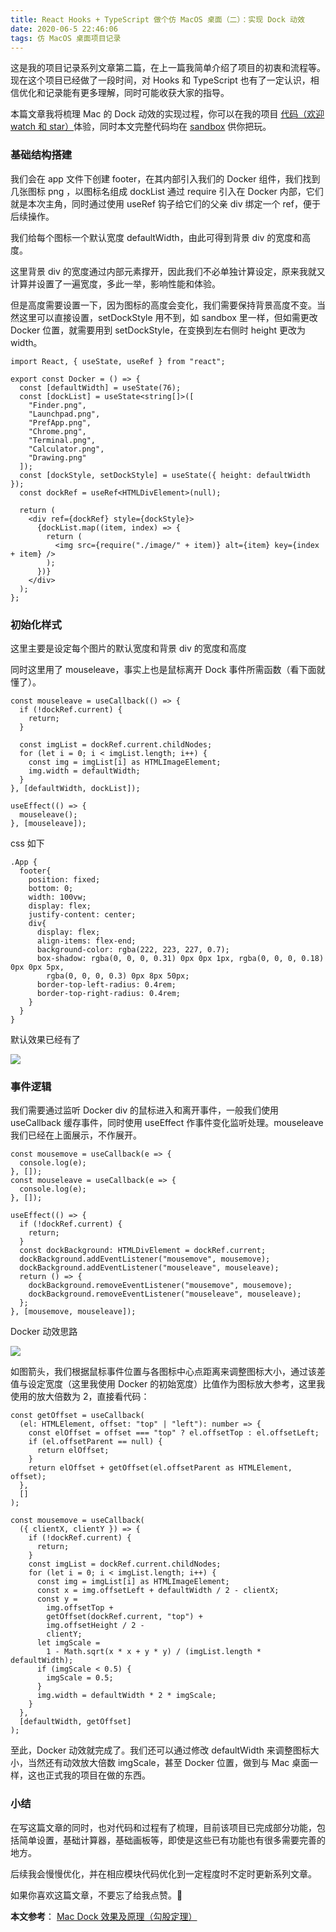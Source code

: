 ```yaml
---
title: React Hooks + TypeScript 做个仿 MacOS 桌面（二）：实现 Dock 动效
date: 2020-06-5 22:46:06
tags: 仿 MacOS 桌面项目记录
---
```


这是我的项目记录系列文章第二篇，在上一篇我简单介绍了项目的初衷和流程等。现在这个项目已经做了一段时间，对 Hooks 和 TypeScript 也有了一定认识，相信优化和记录能有更多理解，同时可能收获大家的指导。

本篇文章我将梳理 Mac 的 Dock 动效的实现过程，你可以在我的项目 [代码（欢迎 watch 和 star）](https://github.com/Adashuai5/my-desktop)体验，同时本文完整代码均在 [sandbox](https://codesandbox.io/s/jovial-johnson-2rjnl?file=/src/Docker.tsx) 供你把玩。

### 基础结构搭建

我们会在 app 文件下创建 footer，在其内部引入我们的 Docker 组件，我们找到几张图标 png ，以图标名组成 dockList 通过 require 引入在 Docker 内部，它们就是本次主角，同时通过使用 useRef 钩子给它们的父亲 div 绑定一个 ref，便于后续操作。

我们给每个图标一个默认宽度 defaultWidth，由此可得到背景 div 的宽度和高度。

这里背景 div 的宽度通过内部元素撑开，因此我们不必单独计算设定，原来我就又计算并设置了一遍宽度，多此一举，影响性能和体验。

但是高度需要设置一下，因为图标的高度会变化，我们需要保持背景高度不变。当然这里可以直接设置，setDockStyle 用不到，如 sandbox 里一样，但如需更改 Docker 位置，就需要用到 setDockStyle，在变换到左右侧时 height 更改为 width。

```
import React, { useState, useRef } from "react";

export const Docker = () => {
  const [defaultWidth] = useState(76);
  const [dockList] = useState<string[]>([
    "Finder.png",
    "Launchpad.png",
    "PrefApp.png",
    "Chrome.png",
    "Terminal.png",
    "Calculator.png",
    "Drawing.png"
  ]);
  const [dockStyle, setDockStyle] = useState({ height: defaultWidth });
  const dockRef = useRef<HTMLDivElement>(null);

  return (
    <div ref={dockRef} style={dockStyle}>
      {dockList.map((item, index) => {
        return (
          <img src={require("./image/" + item)} alt={item} key={index + item} />
        );
      })}
    </div>
  );
};
```

### 初始化样式

这里主要是设定每个图片的默认宽度和背景 div 的宽度和高度

同时这里用了 mouseleave，事实上也是鼠标离开 Dock 事件所需函数（看下面就懂了）。

```
const mouseleave = useCallback(() => {
  if (!dockRef.current) {
    return;
  }

  const imgList = dockRef.current.childNodes;
  for (let i = 0; i < imgList.length; i++) {
    const img = imgList[i] as HTMLImageElement;
    img.width = defaultWidth;
  }
}, [defaultWidth, dockList]);

useEffect(() => {
  mouseleave();
}, [mouseleave]);
```

css 如下

```
.App {
  footer{
    position: fixed;
    bottom: 0;
    width: 100vw;
    display: flex;
    justify-content: center;
    div{
      display: flex;
      align-items: flex-end;
      background-color: rgba(222, 223, 227, 0.7);
      box-shadow: rgba(0, 0, 0, 0.31) 0px 0px 1px, rgba(0, 0, 0, 0.18) 0px 0px 5px,
        rgba(0, 0, 0, 0.3) 0px 8px 50px;
      border-top-left-radius: 0.4rem;
      border-top-right-radius: 0.4rem;
    }
  }
}
```

默认效果已经有了

![](https://upload-images.jianshu.io/upload_images/7094266-48beb72925a7cbf1.png?imageMogr2/auto-orient/strip%7CimageView2/2/w/1240)

### 事件逻辑

我们需要通过监听 Docker div 的鼠标进入和离开事件，一般我们使用 useCallback 缓存事件，同时使用 useEffect 作事件变化监听处理。mouseleave 我们已经在上面展示，不作展开。

```
const mousemove = useCallback(e => {
  console.log(e);
}, []);
const mouseleave = useCallback(e => {
  console.log(e);
}, []);

useEffect(() => {
  if (!dockRef.current) {
    return;
  }
  const dockBackground: HTMLDivElement = dockRef.current;
  dockBackground.addEventListener("mousemove", mousemove);
  dockBackground.addEventListener("mouseleave", mouseleave);
  return () => {
    dockBackground.removeEventListener("mousemove", mousemove);
    dockBackground.removeEventListener("mouseleave", mouseleave);
  };
}, [mousemove, mouseleave]);
```

Docker 动效思路

![](https://upload-images.jianshu.io/upload_images/7094266-9f3abba016d89cfb.png?imageMogr2/auto-orient/strip%7CimageView2/2/w/1240)

如图箭头，我们根据鼠标事件位置与各图标中心点距离来调整图标大小，通过该差值与设定宽度（这里我使用 Docker 的初始宽度）比值作为图标放大参考，这里我使用的放大倍数为 2，直接看代码：

```
const getOffset = useCallback(
  (el: HTMLElement, offset: "top" | "left"): number => {
    const elOffset = offset === "top" ? el.offsetTop : el.offsetLeft;
    if (el.offsetParent == null) {
      return elOffset;
    }
    return elOffset + getOffset(el.offsetParent as HTMLElement, offset);
  },
  []
);

const mousemove = useCallback(
  ({ clientX, clientY }) => {
    if (!dockRef.current) {
      return;
    }
    const imgList = dockRef.current.childNodes;
    for (let i = 0; i < imgList.length; i++) {
      const img = imgList[i] as HTMLImageElement;
      const x = img.offsetLeft + defaultWidth / 2 - clientX;
      const y =
        img.offsetTop +
        getOffset(dockRef.current, "top") +
        img.offsetHeight / 2 -
        clientY;
      let imgScale =
        1 - Math.sqrt(x * x + y * y) / (imgList.length * defaultWidth);
      if (imgScale < 0.5) {
        imgScale = 0.5;
      }
      img.width = defaultWidth * 2 * imgScale;
    }
  },
  [defaultWidth, getOffset]
);
```

至此，Docker 动效就完成了。我们还可以通过修改 defaultWidth 来调整图标大小，当然还有动效放大倍数 imgScale，甚至 Docker 位置，做到与 Mac 桌面一样，这也正式我的项目在做的东西。

### 小结

在写这篇文章的同时，也对代码和过程有了梳理，目前该项目已完成部分功能，包括简单设置，基础计算器，基础画板等，即使是这些已有功能也有很多需要完善的地方。

后续我会慢慢优化，并在相应模块代码优化到一定程度时不定时更新系列文章。

如果你喜欢这篇文章，不要忘了给我点赞。🍮

**本文参考**：
[Mac Dock 效果及原理（勾股定理）](https://www.cnblogs.com/milly/p/dock-effect.html)
